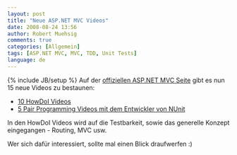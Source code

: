 ```yaml
---
layout: post
title: "Neue ASP.NET MVC Videos"
date: 2008-08-24 13:56
author: Robert Muehsig
comments: true
categories: [Allgemein]
tags: [ASP.NET MVC, MVC, TDD, Unit Tests]
language: de
---
```

{% include JB/setup %}
Auf der <a href="http://asp.net/mvc">offiziellen ASP.NET MVC Seite</a> gibt es nun 15 neue Videos zu bestaunen:
- <a href="http://www.asp.net/learn/mvc-videos/#howdoi">10 HowDoI Videos</a>
- <a href="http://www.asp.net/learn/mvc-videos/#MVCPairProgramming">5 Pair Programming Videos mit dem Entwickler von NUnit</a>

In den HowDoI Videos wird auf die Testbarkeit, sowie das generelle Konzept eingegangen - Routing, MVC usw.

Wer sich dafür interessiert, sollte mal einen Blick draufwerfen :)
